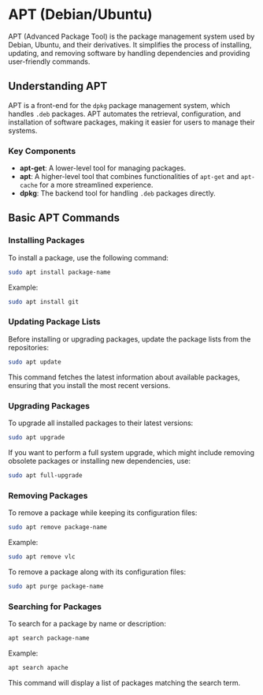 # APT (Debian/Ubuntu)

APT (Advanced Package Tool) is the package management system used by Debian, Ubuntu, and their derivatives. It simplifies the process of installing, updating, and removing software by handling dependencies and providing user-friendly commands.

## Understanding APT

APT is a front-end for the `dpkg` package management system, which handles `.deb` packages. APT automates the retrieval, configuration, and installation of software packages, making it easier for users to manage their systems.

### Key Components

- **apt-get**: A lower-level tool for managing packages.
- **apt**: A higher-level tool that combines functionalities of `apt-get` and `apt-cache` for a more streamlined experience.
- **dpkg**: The backend tool for handling `.deb` packages directly.

## Basic APT Commands

### Installing Packages

To install a package, use the following command:

```bash
sudo apt install package-name
```

Example:

```bash
sudo apt install git
```
### Updating Package Lists

Before installing or upgrading packages, update the package lists from the repositories:

```bash
sudo apt update
```

This command fetches the latest information about available packages, ensuring that you install the most recent versions.

### Upgrading Packages

To upgrade all installed packages to their latest versions:

```bash
sudo apt upgrade
```

If you want to perform a full system upgrade, which might include removing obsolete packages or installing new dependencies, use:

```bash
sudo apt full-upgrade
```

### Removing Packages

To remove a package while keeping its configuration files:

```bash
sudo apt remove package-name
```

Example:

```bash
sudo apt remove vlc
```

To remove a package along with its configuration files:

```bash
sudo apt purge package-name
```

### Searching for Packages

To search for a package by name or description:

```bash
apt search package-name
```

Example:

```bash
apt search apache
```

This command will display a list of packages matching the search term.
